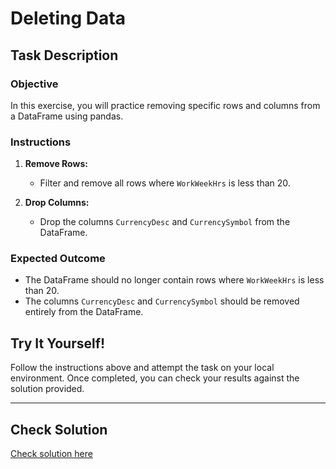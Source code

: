 # Deleting Data

## Task Description

### Objective
In this exercise, you will practice removing specific rows and columns from a DataFrame using pandas.

### Instructions
1. **Remove Rows:**
   - Filter and remove all rows where `WorkWeekHrs` is less than 20.

2. **Drop Columns:**
   - Drop the columns `CurrencyDesc` and `CurrencySymbol` from the DataFrame.

### Expected Outcome
- The DataFrame should no longer contain rows where `WorkWeekHrs` is less than 20.
- The columns `CurrencyDesc` and `CurrencySymbol` should be removed entirely from the DataFrame.


## Try It Yourself!
Follow the instructions above and attempt the task on your local environment. Once completed, you can check your results against the solution provided.

---

## Check Solution
[Check solution here](<paste_colab_link_here>)

